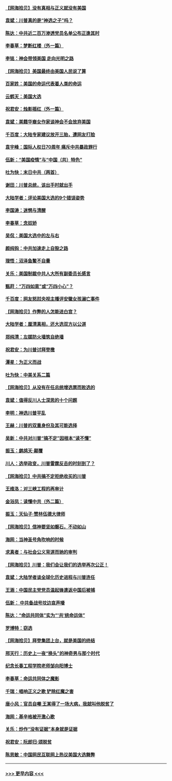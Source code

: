 #### [【网海拾贝】没有真相与正义就没有美国](../pages/nsc993/n12621885.md?t=12161102) 
#### [袁斌：川普真的是“神选之子”吗？](../pages/nsc993/n12621749.md?t=12161102) 
#### [陈达：中共近二百万渗透党员名单公布正逢其时](../pages/nsc993/n12620870.md?t=12161102) 
#### [李春草：梦断红楼（外一篇）](../pages/nsc993/n12619122.md?t=12161102) 
#### [李铭：神会带领美国 走向光明之路](../pages/nsc993/n12618584.md?t=12161102) 
#### [【网海拾贝】美国最终由美国人民说了算](../pages/nsc993/n12617255.md?t=12161102) 
#### [百家姓：美国的命运代表着人类的命运](../pages/nsc993/n12615838.md?t=12161102) 
#### [云鹤天：美国大选](../pages/nsc993/n12615994.md?t=12161102) 
#### [祝君安：烛影摇红（外一篇）](../pages/nsc993/n12615975.md?t=12161102) 
#### [袁斌：美籍华裔女作家谈神会不会放弃美国](../pages/nsc993/n12615263.md?t=12161102) 
#### [千百度：大陆专家建议放开三胎，遭网友打脸](../pages/nsc993/n12614456.md?t=12161102) 
#### [袁宇峰：国际人权日70周年 痛斥中共暴政罪行](../pages/nsc993/n12611965.md?t=12161102) 
#### [伍新：“美国疫情”与“中国（共）特色”](../pages/nsc993/n12611463.md?t=12161102) 
#### [吐为快：末日中共（两首）](../pages/nsc993/n12611461.md?t=12161102) 
#### [谢田：川普总统，该出手时就出手](../pages/nsc993/n12610905.md?t=12161102) 
#### [大陆学者：评论美国大选的9个错误姿势](../pages/nsc993/n12609586.md?t=12161102) 
#### [李国涛：迷惘与清醒](../pages/nsc993/n12607532.md?t=12161102) 
#### [李春草：念奴娇](../pages/nsc993/n12607083.md?t=12161102) 
#### [吴侃：美国大选中的左与右](../pages/nsc993/n12607054.md?t=12161102) 
#### [颜纯钩：中共加速走上自毁之路](../pages/nsc993/n12606473.md?t=12161102) 
#### [理悟：沼泽鱼鳖不自量](../pages/nsc993/n12606454.md?t=12161102) 
#### [关乐：美国制裁中共人大所有副委员长感言](../pages/nsc993/n12606442.md?t=12161102) 
#### [甄莳：“万四如意”或“万四小心”？](../pages/nsc993/n12606091.md?t=12161102) 
#### [千百度：网友怒怼央视主播评安徽女孩溺亡事件](../pages/nsc993/n12605370.md?t=12161102) 
#### [【网海拾贝】作弊的人怎能进白宫？](../pages/nsc993/n12603546.md?t=12161102) 
#### [大陆学者：厘清真相，还大选双方以公道](../pages/nsc993/n12603475.md?t=12161102) 
#### [郑纯清：左媒防火墙筑自绝墙](../pages/nsc993/n12602226.md?t=12161102) 
#### [祝君安：为川普讨拜登檄](../pages/nsc993/n12602199.md?t=12161102) 
#### [潭星：为正义而战](../pages/nsc993/n12600926.md?t=12161102) 
#### [吐为快：中美关系二篇](../pages/nsc993/n12600908.md?t=12161102) 
#### [【网海拾贝】从没有在任总统增选票而败选的](../pages/nsc993/n12600435.md?t=12161102) 
#### [袁斌：值得反川人士深思的十个问题](../pages/nsc993/n12600332.md?t=12161102) 
#### [李明：神选川普平乱](../pages/nsc993/n12599751.md?t=12161102) 
#### [王赫：川普的双重身份及其可能选择](../pages/nsc993/n12599723.md?t=12161102) 
#### [吴新：中共对川普“搞不定”因根本“读不懂”](../pages/nsc993/n12599502.md?t=12161102) 
#### [振玉：鹧鸪天‧颠覆](../pages/nsc993/n12599494.md?t=12161102) 
#### [川人：选举政变，川普雷霆反击的时刻到了？](../pages/nsc993/n12599291.md?t=12161102) 
#### [【网海拾贝】中共搞不定拒绝收买的川普](../pages/nsc993/n12598955.md?t=12161102) 
#### [王维洛：对三峡工程的再审计](../pages/nsc993/n12598436.md?t=12161102) 
#### [金浴凤：读懂中共（外二篇）](../pages/nsc993/n12597943.md?t=12161102) 
#### [振玉：天仙子‧赞林伍德大律师](../pages/nsc993/n12597929.md?t=12161102) 
#### [【网海拾贝】信神要坚如磐石，不动如山](../pages/nsc993/n12597901.md?t=12161102) 
#### [海网：当神圣号角吹响的时候](../pages/nsc993/n12595891.md?t=12161102) 
#### [求真者：与社会公义背道而驰的审判](../pages/nsc993/n12595868.md?t=12161102) 
#### [【网海拾贝】川普：我们会让我们的选举再次公正！](../pages/nsc993/n12594930.md?t=12161102) 
#### [袁斌：大陆学者谈全球化历史进程与川普连任](../pages/nsc993/n12594690.md?t=12161102) 
#### [王涵：中国民主党党员温起锋遣返中国后被捕](../pages/nsc993/n12594540.md?t=12161102) 
#### [伍新： 中共备战号坟边哀声嚎](../pages/nsc993/n12593086.md?t=12161102) 
#### [陈达：“命运共同体”实为“‘共’统命运体”](../pages/nsc993/n12590865.md?t=12161102) 
#### [罗博特：窃选](../pages/nsc993/n12590619.md?t=12161102) 
#### [【网海拾贝】拜登集团上台，就是美国的终结](../pages/nsc993/n12589725.md?t=12161102) 
#### [邢天行：历史上一夜“换头”的神奇男与那个时代](../pages/nsc993/n12589424.md?t=12161102) 
#### [纪念长春工程学院老师邹向阳博士](../pages/nsc993/n12585390.md?t=12161102) 
#### [李春草：命运共同体之魔影](../pages/nsc993/n12585026.md?t=12161102) 
#### [千瑞：唱响正义之歌 铲除红魔之害](../pages/nsc993/n12585002.md?t=12161102) 
#### [唐小风：官员自嘲 王某得了一场大病，我就叫他脱贫了](../pages/nsc993/n12584981.md?t=12161102) 
#### [海网：基辛格被开激心歌](../pages/nsc993/n12584946.md?t=12161102) 
#### [关乐：炒作“没有证据”本身就是证据](../pages/nsc993/n12583146.md?t=12161102) 
#### [祝君安：阮郎归‧颂脱贫](../pages/nsc993/n12583119.md?t=12161102) 
#### [陈思敏：中国网民互联网上热议美国大选舞弊](../pages/nsc993/n12582845.md?t=12161102) 

----
#### [ >>> 更早内容 <<< ](../indexes/nsc993-earlier.md)
